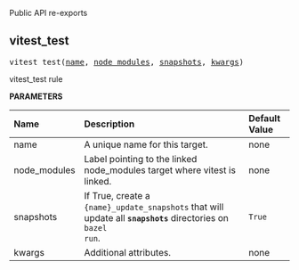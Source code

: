 <!-- Generated with Stardoc: http://skydoc.bazel.build -->

Public API re-exports

<a id="vitest_test"></a>

## vitest_test

<pre>
vitest_test(<a href="#vitest_test-name">name</a>, <a href="#vitest_test-node_modules">node_modules</a>, <a href="#vitest_test-snapshots">snapshots</a>, <a href="#vitest_test-kwargs">kwargs</a>)
</pre>

vitest_test rule

**PARAMETERS**


| Name  | Description | Default Value |
| :------------- | :------------- | :------------- |
| <a id="vitest_test-name"></a>name |  A unique name for this target.   |  none |
| <a id="vitest_test-node_modules"></a>node_modules |  Label pointing to the linked node_modules target where vitest is linked.   |  none |
| <a id="vitest_test-snapshots"></a>snapshots |  If True, create a <code>{name}_update_snapshots</code> that will update all <code>__snapshots__</code> directories on <code>bazel run</code>.   |  <code>True</code> |
| <a id="vitest_test-kwargs"></a>kwargs |  Additional attributes.   |  none |


